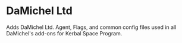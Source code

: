 # DaMichel Ltd
Adds DaMichel Ltd. Agent, Flags, and common config files used in all DaMichel's add-ons for Kerbal Space Program.
